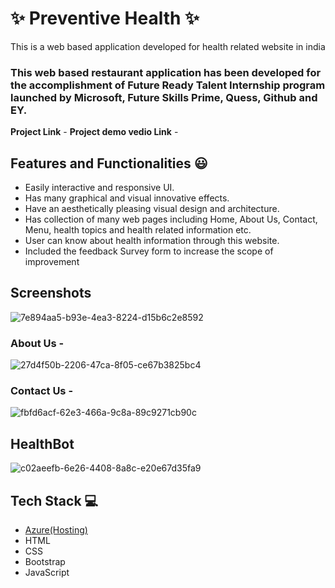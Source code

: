 # ✨ Preventive Health  ✨

This is a web based application developed for health related website in india

### This web based restaurant application has been developed for the accomplishment of Future Ready Talent Internship program launched by Microsoft, Future Skills Prime, Quess, Github and EY.


**Project Link** - 
**Project demo vedio Link** - 


## Features and Functionalities 😃

- Easily interactive and responsive UI.
- Has many graphical and visual innovative effects.
- Have an aesthetically pleasing visual design and architecture.
- Has collection of many web pages including Home, About Us, Contact, Menu, health topics and health related information etc.
- User can know about health information through this website.
- Included the feedback Survey form to increase the scope of improvement 

## Screenshots

![7e894aa5-b93e-4ea3-8224-d15b6c2e8592](https://github.com/Vedhavs/projectmed/assets/140597032/85a66287-ef1a-43ae-861f-c52f0cf4f81f)





   

### About Us -

![27d4f50b-2206-47ca-8f05-ce67b3825bc4](https://github.com/Vedhavs/projectmed/assets/140597032/e2313217-19ed-4bf2-8535-c4949f13db02)




### Contact Us -

![fbfd6acf-62e3-466a-9c8a-89c9271cb90c](https://github.com/Vedhavs/projectmed/assets/140597032/583ca4dc-1833-42d2-b7b1-80eaf191b325)




## HealthBot
![c02aeefb-6e26-4408-8a8c-e20e67d35fa9](https://github.com/Vedhavs/projectmed/assets/140597032/406bff45-0198-4ebf-9ccf-5e212d8fd76d)





## Tech Stack 💻

- [Azure(Hosting)](https://azure.microsoft.com/en-in/features/azure-portal/)
- HTML
- CSS
- Bootstrap
- JavaScript
